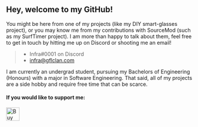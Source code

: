 ## Hey, welcome to my GitHub!

You might be here from one of my projects (like my DIY smart-glasses project), or you may know me from my contributions with SourceMod (such as my SurfTimer project). I am more than happy to talk about them, feel free to get in touch by hitting me up on Discord or shooting me an email!
> - Infra#0001 on Discord
> - infra@gflclan.com

I am currently an undergrad student, pursuing my Bachelors of Engineering (Honours) with a major in Software Engineering. That said, all of my projects are a side hobby and require free time that can be scarce. 

#### If you would like to support me: 

<a href='https://ko-fi.com/liamc' target='_blank'><img height='36' style='border:0px;height:36px;' src='https://cdn.ko-fi.com/cdn/kofi5.png?v=2' border='0' alt='Buy Me a Coffee at ko-fi.com' /></a>
